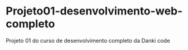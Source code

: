 # Projeto01-desenvolvimento-web-completo
Projeto 01 do curso de desenvolvimento completo da Danki code

